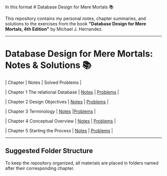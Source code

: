 In this format # Database Design for Mere Mortals 📚



This repository contains my personal notes, chapter summaries, and solutions to the exercises from the book **"Database Design for Mere Mortals, 4th Edition"** by Michael J. Hernandez.



---



# Database Design for Mere Mortals: Notes & Solutions 📚



| Chapter | Notes | Solved Problems |

| Chapter 1 The relational Database | [Notes](./Chapter_01/notes.md) | [Problems](./Chapter_01/solved_problems.md) |

| Chapter 2 Design Objectives | [Notes](./Chapter_02/notes.md) | [Problems](./Chapter_02/solved_problems.md) |

| Chapter 3 Terminology | [Notes](./Chapter_03/notes.md) |[Problems](./Chapter_03/solved_problems.md) |

| Chapter 4 Conceptual Overview | [Notes](./Chapter_04/notes.md) | [Problems](./Chapter_04/solved_problems.md) |

| Chapter 5 Starting the Process | [Notes](./Chapter_05/notes.md) | [Problems](./Chapter_05/solved_problems.md) |



---



## Suggested Folder Structure



To keep the repository organized, all materials are placed in folders named after their corresponding chapter.
